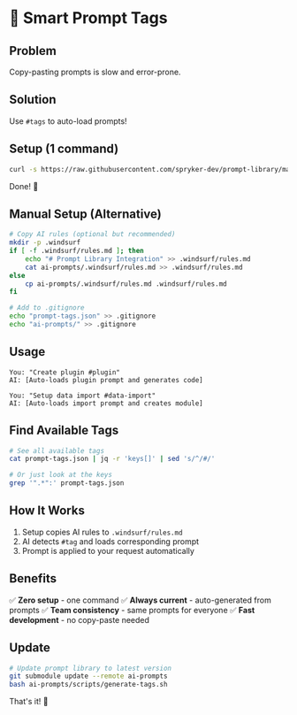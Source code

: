 # 🚀 Smart Prompt Tags

## Problem
Copy-pasting prompts is slow and error-prone.

## Solution
Use `#tags` to auto-load prompts!

## Setup (1 command)

```bash
curl -s https://raw.githubusercontent.com/spryker-dev/prompt-library/main/scripts/setup-project.sh | bash
```

Done! 🎯

## Manual Setup (Alternative)

```bash
# Copy AI rules (optional but recommended)
mkdir -p .windsurf
if [ -f .windsurf/rules.md ]; then
    echo "# Prompt Library Integration" >> .windsurf/rules.md
    cat ai-prompts/.windsurf/rules.md >> .windsurf/rules.md
else
    cp ai-prompts/.windsurf/rules.md .windsurf/rules.md
fi

# Add to .gitignore
echo "prompt-tags.json" >> .gitignore
echo "ai-prompts/" >> .gitignore
```

## Usage

```
You: "Create plugin #plugin"
AI: [Auto-loads plugin prompt and generates code]

You: "Setup data import #data-import"
AI: [Auto-loads import prompt and creates module]
```

## Find Available Tags

```bash
# See all available tags
cat prompt-tags.json | jq -r 'keys[]' | sed 's/^/#/'

# Or just look at the keys
grep '".*":' prompt-tags.json
```

## How It Works

1. Setup copies AI rules to `.windsurf/rules.md`
2. AI detects `#tag` and loads corresponding prompt
3. Prompt is applied to your request automatically

## Benefits

✅ **Zero setup** - one command
✅ **Always current** - auto-generated from prompts
✅ **Team consistency** - same prompts for everyone
✅ **Fast development** - no copy-paste needed

## Update

```bash
# Update prompt library to latest version
git submodule update --remote ai-prompts
bash ai-prompts/scripts/generate-tags.sh
```

That's it! 🎯
